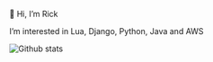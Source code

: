 👋 Hi, I’m Rick

I’m interested in Lua, Django, Python, Java and AWS

![Github stats](https://github-readme-stats.vercel.app/api?username=lawson89&show_icons=true&count_private=true)

<!---
lawson89/lawson89 is a ✨ special ✨ repository because its `README.md` (this file) appears on your GitHub profile.
You can click the Preview link to take a look at your changes.
--->
